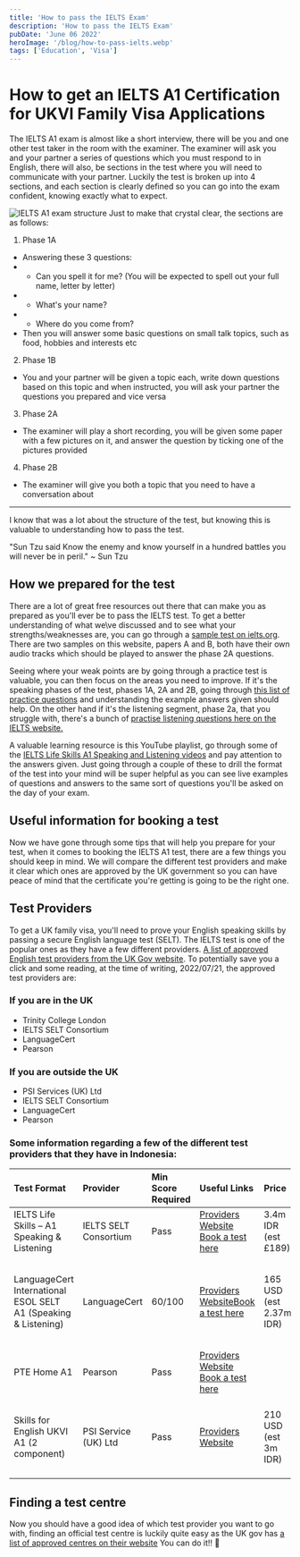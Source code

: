 ```yaml
---
title: 'How to pass the IELTS Exam'
description: 'How to pass the IELTS Exam'
pubDate: 'June 06 2022'
heroImage: '/blog/how-to-pass-ielts.webp'
tags: ['Education', 'Visa']
---
```


# How to get an IELTS A1 Certification for UKVI Family Visa Applications

The IELTS A1 exam is almost like a short interview, there will be you and one other test taker in the room with the examiner. The examiner will ask you and your partner a series of questions which you must respond to in English, there will also, be sections in the test where you will need to communicate with your partner. Luckily the test is broken up into 4 sections, and each section is clearly defined so you can go into the exam confident, knowing exactly what to expect.

![IELTS A1 exam structure](/blog/how-to-pass-ielts/IELTSA1TestStructure.webp)
Just to make that crystal clear, the sections are as follows:

1. Phase 1A

- Answering these 3 questions:
- - Can you spell it for me? (You will be expected to spell out your full name, letter by letter)
- - What's your name?
- - Where do you come from?
- Then you will answer some basic questions on small talk topics, such as food, hobbies and interests etc

2. Phase 1B

- You and your partner will be given a topic each, write down questions based on this topic and when instructed, you will ask your partner the questions you prepared and vice versa

3. Phase 2A

- The examiner will play a short recording, you will be given some paper with a few pictures on it, and answer the question by ticking one of the pictures provided

4. Phase 2B

- The examiner will give you both a topic that you need to have a conversation about

---

I know that was a lot about the structure of the test, but knowing this is valuable to understanding how to pass the test.

"Sun Tzu said Know the enemy and know yourself in a hundred battles you will never be in peril." ~ Sun Tzu

## How we prepared for the test

There are a lot of great free resources out there that can make you as prepared as you'll ever be to pass the IELTS test. To get a better understanding of what we\ve discussed and to see what your strengths/weaknesses are, you can go through a [sample test on ielts.org](https://www.ielts.org/about-ielts/ielts-for-migration/united-kingdom/ielts-life-skills). There are two samples on this website, papers A and B, both have their own audio tracks which should be played to answer the phase 2A questions.

Seeing where your weak points are by going through a practice test is valuable, you can then focus on the areas you need to improve. If it's the speaking phases of the test, phases 1A, 2A and 2B, going through [this list of practice questions](https://www.ieltsdeal.com/ielts-life-skills-level-a1-speaking-basic-questions-with-answers/) and understanding the example answers given should help. On the other hand if it's the listening segment, phase 2a, that you struggle with, there's a bunch of [practise listening questions here on the IELTS website.](https://www.ielts.org/for-test-takers/sample-test-questions)

A valuable learning resource is this YouTube playlist, go through some of the [IELTS Life Skills A1 Speaking and Listening videos](https://www.youtube.com/watch?v=iXm_rcv0GJA&list=PLOdYbfVGcVAaQcbaVFaE_S2ylP9Fib6Me&index=5) and pay attention to the answers given. Just going through a couple of these to drill the format of the test into your mind will be super helpful as you can see live examples of questions and answers to the same sort of questions you'll be asked on the day of your exam.

## Useful information for booking a test

Now we have gone through some tips that will help you prepare for your test, when it comes to booking the IELTS A1 test, there are a few things you should keep in mind. We will compare the different test providers and make it clear which ones are approved by the UK government so you can have peace of mind that the certificate you're getting is going to be the right one.

## Test Providers

To get a UK family visa, you'll need to prove your English speaking skills by passing a secure English language test (SELT). The IELTS test is one of the popular ones as they have a few different providers. [A list of approved English test providers from the UK Gov website](https://www.gov.uk/guidance/prove-your-english-language-abilities-with-a-secure-english-language-test-selt). To potentially save you a click and some reading, at the time of writing, 2022/07/21, the approved test providers are:

### If you are in the UK

- Trinity College London
- IELTS SELT Consortium
- LanguageCert
- Pearson

### If you are outside the UK

- PSI Services (UK) Ltd
- IELTS SELT Consortium
- LanguageCert
- Pearson

### Some information regarding a few of the different test providers that they have in Indonesia:

| Test Format                                                    | Provider              | Min Score Required | Useful Links                                                                                                                                                                                                                              | Price                   | Result Time     | Address                                                                                      |
| :------------------------------------------------------------- | :-------------------- | :----------------- | :---------------------------------------------------------------------------------------------------------------------------------------------------------------------------------------------------------------------------------------- | :---------------------- | :-------------- | :------------------------------------------------------------------------------------------- |
| IELTS Life Skills – A1 Speaking & Listening                    | IELTS SELT Consortium | Pass               | [Providers Website](https://www.ielts.org/about-ielts/ielts-for-migration/united-kingdom/ielts-life-skills) [Book a test here](https://www.ielts.org/for-test-takers/book-a-test)                                                         | 3.4m IDR (est £189)     | Within one week |
| LanguageCert International ESOL SELT A1 (Speaking & Listening) | LanguageCert          | 60/100             | [Providers Website](https://www.languagecert.org/en/language-exams/english/languagecert-selt/a1-sl-2730)[Book a test here](https://selt.languagecert.org/?exam=A104EE3F80A249B9A74B3C1862FE3CE9&country=50EB9A019EAB4678AE83D2DA8A4EC680) | 165 USD (est 2.37m IDR) | 5 working days  | The Indonesia Int`L Educ.Foundation, Menara Imperium 28Th Floor Suite B, Jakarta, 12980, IDN |
| PTE Home A1                                                    | Pearson               | Pass               | [Providers Website](https://www.pearsonpte.com/selt-tests/pte-academic-ukvi) [Book a test here](https://home.pearsonvue.com/Test-takers.aspx)                                                                                             |
| Skills for English UKVI A1 (2 component)                       | PSI Service (UK) Ltd  | Pass               | [Providers Website](https://www.psionline.com/en-gb/certification/skills-for-english/)                                                                                                                                                    | 210 USD (est 3m IDR)    | 14 Days         | Jakarta - PT. International Test Center (SfE) Plaza Sentral 17th Floor, Jakarta, Indonesia   |

## Finding a test centre

Now you should have a good idea of which test provider you want to go with, finding an official test centre is luckily quite easy as the UK gov has [a list of approved centres on their website](https://www.gov.uk/guidance/prove-your-english-language-abilities-with-a-secure-english-language-test-selt#approved-test-centres) You can do it!! 🤞

